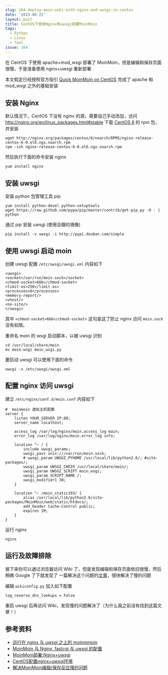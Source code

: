 ```yaml
---
slug: 164-deploy-moin-wiki-with-nginx-and-uwsgi-in-centos
date: '2013-08-22'
layout: post
title: CentOS下使用Nginx和uwsgi部署MoinMoin
tags:
  - Python
  - Linux
  - Tool
issue: 164
---
```


在 CentOS 下使用 apache+mod\_wsgi 部署了 MoinMoin，但是编辑和保存页面很慢，于是准备使用 nginx+uwsgi 重新部署

本文假定已经按照官方指引 [Quick MoinMoin on CentOS][guide] 完成了 apache 和 mod\_wsgi 之外的基础安装

[guide]: http://moinmo.in/HowTo/CentOSQuick

安装 Nginx
------------

默认情况下，CentOS 下没有 nginx 的源，需要自己手动添加，访问 <http://nginx.org/en/linux_packages.html#stable>
下载 [CentOS 6] 的 rpm 包，并安装

    wget http://nginx.org/packages/centos/6/noarch/RPMS/nginx-release-centos-6-0.el6.ngx.noarch.rpm
    rpm -ivh nginx-release-centos-6-0.el6.ngx.noarch.rpm

然后执行下面的命令安装 nginx

    yum install nginx

[CentOS 6]: http://nginx.org/packages/centos/6/noarch/RPMS/nginx-release-centos-6-0.el6.ngx.noarch.rpm

安装 uwsgi
---------------

安装 python 包管理工具 pip

    yum install python-devel python-setuptools
    wget https://raw.github.com/pypa/pip/master/contrib/get-pip.py -O - | python

通过 pip 安装 uwsgi (使用豆瓣的境像)

    pip install -v uwsgi -i http://pypi.douban.com/simple

使用 uwsgi 启动 moin
---------------------

创建 uwsgi 配置 `/etc/uwsgi/uwsgi.xml` 内容如下

    <uwsgi>
    <socket>/var/run/moin.sock</socket>                                                                                     
    <chmod-socket>666</chmod-socket>
    <limit-as>256</limit-as>
    <processes>6</processes>
    <memory-report/>
    <vhost/>
    <no-site/>
    </uwsgi> 

其中 `<chmod-socket>666</chmod-socket>` 这句是这了防止 nginx 访问 `moin.sock` 没有权限。

重命名 moin 的 wsgi 启动脚本，以被 uwsgi 识别

    cd /usr/local/share/moin
    mv moin.wsgi moin_wsgi.py

要启动 uwsgi 可以使用下面的命令

    uwsgi -x /etc/uwsgi/uwsgi.xml

配置 nginx 访问 uwsgi
----------------------

建立 `/etc/nginx/conf.d/moin.conf` 内容如下

    #  moinmoin 虚拟主机配置
    server {
        listen YOUR_SERVER_IP:80;
        server_name localhost;

        access_log /var/log/nginx/moin.access_log main;
        error_log /var/log/nginx/moin.error_log info;

        location ^~ / {
            include uwsgi_params;
            uwsgi_pass unix:///var/run/moin.sock;
            # uwsgi_param UWSGI_PYHOME /usr/local/lib/python2.6/; #site-packages/;
            uwsgi_param UWSGI_CHDIR /usr/local/share/moin/;
            uwsgi_param UWSGI_SCRIPT moin_wsgi;
            uwsgi_param SCRIPT_NAME /;
            uwsgi_modifier1 30;
        }

        location ^~ /moin_static193/ {
            alias /usr/local/lib/python2.6/site-packages/MoinMoin/web/static/htdocs/;
            add_header Cache-Control public;
            expires 1M;
        }
    }

运行 nginx

    nginx

运行及故障排除
---------------

接下来你可以通过浏览器访问 Wiki 了，但是发现编辑和保存页面依旧很慢，然后稍微 Google 了下就发现了
一篇解决这个问题的[文章][r1]，很快解决了慢的问题

编辑 `wikiconfig.py` 加入如下配置

    log_reverse_dns_lookups = False

重启 uwsgi 后再访问 Wiki，发现慢的问题解决了（为什么我之前没有找到这篇文章！）

参考资料
---------

- [运行在 nginx 与 uwsgi 之上的 moinmmoin](http://garfileo.is-programmer.com/2011/4/24/run-moinmoin-on-uwsgi-and-nginx.26347.html)
- [MoinMoin 与 Nginx, fastcgi 与 uwsgi 的配置](http://apt-blog.net/moinmoin-on-nginx-via-fastcgi-and-uwgi)
- [MoinMoin部署:Nginx+uwsgi](http://blog.csdn.net/cnweike/article/details/8103719)
- [CentOS配置nginx+uwsgi环境][r1]
- [解决MoinMoin编辑/保存反应慢的问题](http://rsjy.org/484.html)

[r1]: http://messense.me/nginx-and-uwsgi-install-on-centos.html
